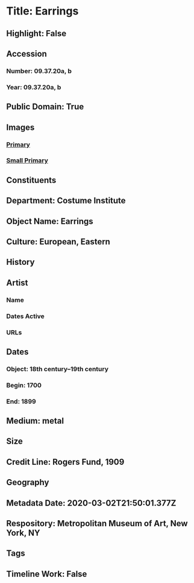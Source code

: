# Title: Earrings
## Highlight: False
## Accession
### Number: 09.37.20a, b
### Year: 09.37.20a, b
## Public Domain: True
## Images
### [Primary](https://images.metmuseum.org/CRDImages/ci/original/09.37.20ab.jpg)
### [Small Primary](https://images.metmuseum.org/CRDImages/ci/web-large/09.37.20ab.jpg)
## Constituents
## Department: Costume Institute
## Object Name: Earrings
## Culture: European, Eastern
## History
## Artist
### Name
### Dates Active
### URLs
## Dates
### Object: 18th century–19th century
### Begin: 1700
### End: 1899
## Medium: metal
## Size
## Credit Line: Rogers Fund, 1909
## Geography
## Metadata Date: 2020-03-02T21:50:01.377Z
## Respository: Metropolitan Museum of Art, New York, NY
## Tags
## Timeline Work: False